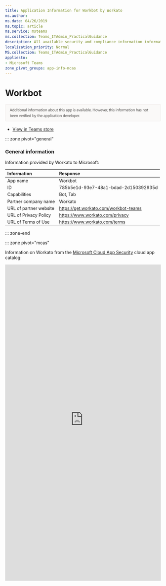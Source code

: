 ```yaml
---
title: Application Information for Workbot by Workato
ms.author: 
ms.date: 04/26/2019
ms.topic: article
ms.service: msteams
ms.collection: Teams_ITAdmin_PracticalGuidance
description: All available security and compliance information information for Workbot, its data handling policies, its Microsoft Cloud App Security app catalog information, and security/compliance information in the CSA STAR registry.
localization_priority: Normal
MS.collection: Teams_ITAdmin_PracticalGuidance
appliesto:
- Microsoft Teams
zone_pivot_groups: app-info-mcas
---
```

# Workbot

<img alt="Non-attested image" src="./images/unattested.png" width="650"/>

* <a href="https://teams.microsoft.com/l/app/785b5e1d-93e7-48a1-bdad-2d150392935d" target="_blank">View in Teams store</a>

::: zone pivot="general"

### General information

Information provided by Workato to Microsoft:

| **Information** | **Response** |
|:----------------|:-------------|
| App name | Workbot |
| ID | 785b5e1d-93e7-48a1-bdad-2d150392935d |
| Capabilities | Bot, Tab |
| Partner company name | Workato |
| URL of partner website | <https://get.workato.com/workbot-teams> |
| URL of Privacy Policy | <https://www.workato.com/privacy> |
| URL of Terms of Use | <https://www.workato.com/terms> |

::: zone-end


::: zone pivot="mcas"

Information on Workato from the [Microsoft Cloud App Security](https://www.microsoft.com/en-us/enterprise-mobility-security/cloud-app-security) cloud app catalog:

<iframe height='1020' title='Microsoft Cloud App Security Information' src='https://3ca685143b5b46b4b0e5266dadf2e97c.codepen.website/#/dashboard/34036' frameborder='no'  style='width: 100%;'>

<a href="https://3ca685143b5b46b4b0e5266dadf2e97c.codepen.website/#/dashboard/34036" target="_blank">View in a new tab</a>

::: zone-end


